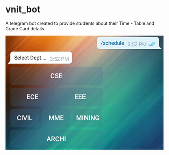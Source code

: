 # vnit_bot
A telegram bot created to provide students about their Time - Table and Grade Card details.

![Department Options](/images/1.JPG)
